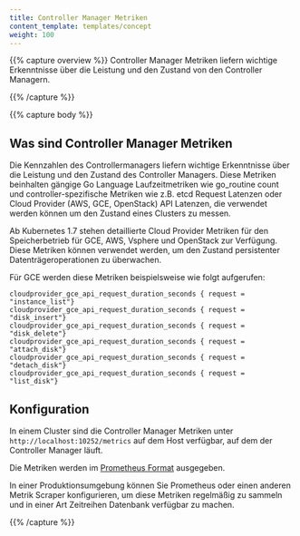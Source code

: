 ```yaml
---
title: Controller Manager Metriken
content_template: templates/concept
weight: 100
---
```


{{% capture overview %}}
Controller Manager Metriken liefern wichtige Erkenntnisse über die Leistung und den Zustand von den Controller Managern.

{{% /capture %}}

{{% capture body %}}
## Was sind Controller Manager Metriken

Die Kennzahlen des Controllermanagers liefern wichtige Erkenntnisse über die Leistung und den Zustand des Controller Managers.
Diese Metriken beinhalten gängige Go Language Laufzeitmetriken wie go_routine count und controller-spezifische Metriken wie z.B.
etcd Request Latenzen oder Cloud Provider (AWS, GCE, OpenStack) API Latenzen, die verwendet werden können um den Zustand eines Clusters zu messen.

Ab Kubernetes 1.7 stehen detaillierte Cloud Provider Metriken für den Speicherbetrieb für GCE, AWS, Vsphere und OpenStack zur Verfügung.
Diese Metriken können verwendet werden, um den Zustand persistenter Datenträgeroperationen zu überwachen.

Für GCE werden diese Metriken beispielsweise wie folgt aufgerufen:

```
cloudprovider_gce_api_request_duration_seconds { request = "instance_list"}
cloudprovider_gce_api_request_duration_seconds { request = "disk_insert"}
cloudprovider_gce_api_request_duration_seconds { request = "disk_delete"}
cloudprovider_gce_api_request_duration_seconds { request = "attach_disk"}
cloudprovider_gce_api_request_duration_seconds { request = "detach_disk"}
cloudprovider_gce_api_request_duration_seconds { request = "list_disk"}
```

## Konfiguration

In einem Cluster sind die Controller Manager Metriken unter `http://localhost:10252/metrics` auf dem Host verfügbar, auf dem der Controller Manager läuft.

Die Metriken werden im [Prometheus Format](https://prometheus.io/docs/instrumenting/exposition_formats/) ausgegeben. 

In einer Produktionsumgebung können Sie Prometheus oder einen anderen Metrik Scraper konfigurieren, um diese Metriken regelmäßig zu sammeln und in einer Art Zeitreihen Datenbank verfügbar zu machen.

{{% /capture %}}